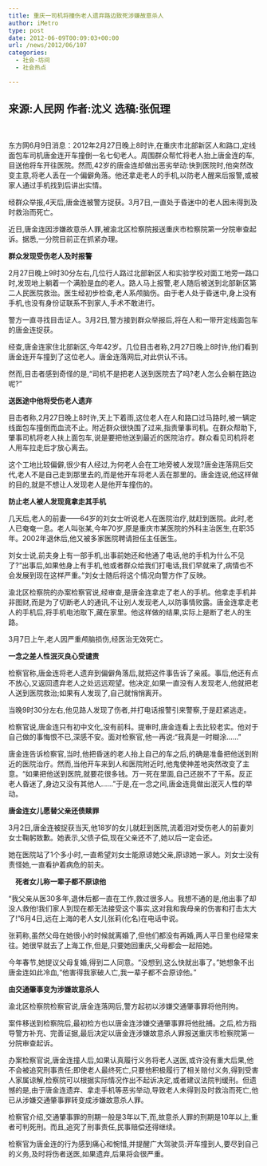 ```yaml
---
title: 重庆一司机将撞伤老人遗弃路边致死涉嫌故意杀人
author: iMetro
type: post
date: 2012-06-09T00:09:03+00:00
url: /news/2012/06/107
categories:
  - 社会-坊间
  - 社会热点

---
```

## 来源:人民网 作者:沈义 选稿:张侃理

<div id="zw">
  <p>
    &nbsp;
  </p>
  
  <p>
    东方网6月9日消息：2012年2月27日晚上8时许,在重庆市北部新区人和路口,定线面包车司机唐金连开车撞倒一名七旬老人。周围群众帮忙将老人抬上唐金连的车,目送他将车开往医院。然而,42岁的唐金连却做出恶劣举动:快到医院时,他突然改变主意,将老人丢在一个偏僻角落。他还拿走老人的手机,以防老人醒来后报警,或被家人通过手机找到后讲出实情。
  </p>
  
  <p>
    经群众举报,4天后,唐金连被警方捉获。3月7日,一直处于昏迷中的老人因未得到及时救治而死亡。
  </p>
  
  <p>
    近日,唐金连因涉嫌故意杀人罪,被渝北区检察院报送重庆市检察院第一分院审查起诉。据悉,一分院目前正在抓紧办理。
  </p>
  
  <p>
    <strong>群众发现受伤老人及时报警</strong>
  </p>
  
  <p>
    2月27日晚上9时30分左右,几位行人路过北部新区人和实验学校对面工地旁一路口时,发现地上躺着一个满脸是血的老人。路人马上报警,老人随后被送到北部新区第二人民医院救治。医生经初步检查,老人系颅脑伤。由于老人处于昏迷中,身上没有手机,也没有身份证联系不到家人,手术不敢进行。
  </p>
  
  <p>
    警方一直寻找目击证人。3月2日,警方接到群众举报后,将在人和一带开定线面包车的唐金连捉获。
  </p>
  
  <p>
    经查,唐金连家住北部新区,今年42岁。几位目击者称,2月27日晚上8时许,他们看到唐金连开车撞到了这位老人。唐金连落网后,对此供认不讳。
  </p>
  
  <p>
    然而,目击者感到奇怪的是,“司机不是把老人送到医院去了吗?老人怎么会躺在路边呢?”
  </p>
  
  <p>
    <strong>送医途中他将受伤老人遗弃</strong>
  </p>
  
  <p>
    目击者称,2月27日晚上8时许,天上下着雨,这位老人在人和路口过马路时,被一辆定线面包车撞倒而血流不止。附近群众很快围了过来,指责肇事司机。在群众帮助下,肇事司机将老人扶上面包车,说是要把他送到最近的医院治疗。群众看见司机将老人用车拉走后才放心离去。
  </p>
  
  <p>
    这个工地比较偏僻,很少有人经过,为何老人会在工地旁被人发现?唐金连落网后交代,老人不是自己走到那里去的,而是他开车将老人丢在那里的。唐金连说,他这样做的目的,就是不想让人发现老人是他开车撞伤的。
  </p>
  
  <p>
    <strong>防止老人被人发现竟拿走其手机</strong>
  </p>
  
  <p>
    几天后,老人的前妻——64岁的刘女士听说老人在医院治疗,就赶到医院。此时,老人已奄奄一息。老人叫张某,今年70岁,原是重庆市某医院的外科主治医生,在职35年。2002年退休后,他又被多家医院聘请担任主任医生。
  </p>
  
  <p>
    刘女士说,前夫身上有一部手机,出事前她还和他通了电话,他的手机为什么不见了?“出事后,如果他身上有手机,他或者群众给我们打电话,我们早就来了,病情也不会发展到现在这样严重。”刘女士随后将这个情况向警方作了反映。
  </p>
  
  <p>
    渝北区检察院的办案检察官说,经审查,是唐金连拿走了老人的手机。他拿走手机并非图财,而是为了切断老人的通讯,不让别人发现老人,以防事情败露。唐金连拿走老人的手机后,将手机电池取下,藏在家里。他这样做的结果,实际上是断了老人的生路。
  </p>
  
  <p>
    3月7日上午,老人因严重颅脑损伤,经医治无效死亡。
  </p>
  
  <p>
    <strong>一念之差人性泯灭良心受谴责</strong>
  </p>
  
  <p>
    检察官称,唐金连将老人遗弃到偏僻角落后,就把这件事告诉了亲戚。事后,他还有点不放心,又返回遗弃老人之处远远观望。他决定,如果一直没有人发现老人,他就把老人送到医院救治;如果有人发现了,自己就悄悄离开。
  </p>
  
  <p>
    当晚9时30分左右,他见路人发现了伤者,并打电话报警引来警察,于是赶紧逃走。
  </p>
  
  <p>
    检察官说,唐金连只有初中文化,没有前科。提审时,唐金连看上去比较老实。他对于自己做的事悔恨不已,深感不安。面对检察官,他一再说:“我真是一时糊涂……”
  </p>
  
  <p>
    唐金连告诉检察官,当时,他把昏迷的老人抬上自己的车之后,的确是准备把他送到附近的医院治疗。然而,当他开车来到人和医院附近时,他鬼使神差地突然改变了主意。“如果把他送到医院,就要花很多钱。万一死在里面,自己还脱不了干系。反正老人昏迷了,身边又没有其他人……”于是,在一念之间,唐金连竟做出泯灭人性的举动。
  </p>
  
  <p>
    <strong>唐金连女儿愿替父亲还债赎罪</strong>
  </p>
  
  <p>
    3月2日,唐金连被捉获当天,他18岁的女儿就赶到医院,流着泪对受伤老人的前妻刘女士鞠躬致歉。她表示,父债子偿,现在父亲还不了,她以后一定会还。
  </p>
  
  <p>
    她在医院站了1个多小时,一直希望刘女士能原谅她父亲,原谅她一家人。刘女士没有责怪她,一直看护着病危的前夫。
  </p>
  
  <p>
    <strong>　死者女儿称一辈子都不原谅他</strong>
  </p>
  
  <p>
    “我父亲从医30多年,退休后都一直在工作,救过很多人。我想不通的是,他出事了却没人救他!我们家人到现在都无法接受这个事实,这对我和我母亲的伤害和打击太大了!”6月4日,远在上海的老人女儿张莉(化名)在电话中说。
  </p>
  
  <p>
    张莉称,虽然父母在她很小的时候就离婚了,但他们都没有再婚,两人平日里也经常来往。她很早就去了上海工作,但是,只要她回重庆,父母都会一起陪她。
  </p>
  
  <p>
    今年春节,她提议父母复婚,得到二人同意。“没想到,这么快就出事了。”她想象不出唐金连如此冷血,“他害得我家破人亡,我一辈子都不会原谅他。”
  </p>
  
  <p>
    <strong>由交通肇事变为涉嫌故意杀人</strong>
  </p>
  
  <p>
    渝北区检察院检察官说,唐金连落网后,警方起初以涉嫌交通肇事罪将他刑拘。
  </p>
  
  <p>
    案件移送到检察院后,最初检方也以唐金连涉嫌交通肇事罪将他批捕。之后,检方指导警方补充、完善证据,最后决定以唐金连涉嫌故意杀人罪报送重庆市检察院第一分院审查起诉。
  </p>
  
  <p>
    办案检察官说,唐金连撞人后,如果认真履行义务将老人送医,或许没有重大后果,他不会被追究刑事责任;即使老人最终死亡,只要他积极履行了相关赔付义务,得到受害人家属谅解,检察院可以根据实际情况作出不起诉决定,或者建议法院判缓刑。但遗憾的是,由于唐金连遗弃、拿走手机等恶劣举动,导致老人未得到及时救治而死亡,他已从涉嫌交通肇事罪转变成涉嫌故意杀人罪。
  </p>
  
  <p>
    检察官介绍,交通肇事罪的刑期一般是3年以下,而,故意杀人罪的刑期是10年以上,重者可判死刑。而且,追究了刑事责任,民事赔偿还得继续。
  </p>
  
  <p>
    检察官为唐金连的行为感到痛心和惋惜,并提醒广大驾驶员:开车撞到人,要尽到自己的义务,及时将伤者送医,如果遗弃,后果将会很严重。
  </p>
</div>